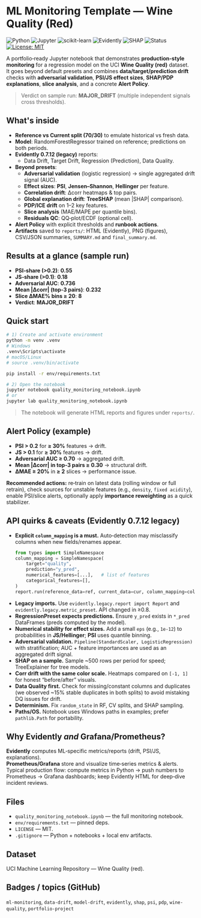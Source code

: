 # ML Monitoring Template — Wine Quality (Red)
<!-- Badges -->
![Python](https://img.shields.io/badge/python-3.9%2B-blue)
![Jupyter](https://img.shields.io/badge/Jupyter-Notebook-orange)
![scikit-learn](https://img.shields.io/badge/scikit--learn-1.3%2B-brightgreen)
![Evidently](https://img.shields.io/badge/Evidently-0.7.x-ff69b4)
![SHAP](https://img.shields.io/badge/SHAP-0.40%2B-informational)
![Status](https://img.shields.io/badge/status-stable-success)
[![License: MIT](https://img.shields.io/badge/License-MIT-green.svg)](LICENSE)

A portfolio‑ready Jupyter notebook that demonstrates **production‑style monitoring** for a regression model on the UCI **Wine Quality (red)** dataset.  
It goes beyond default presets and combines **data/target/prediction drift** checks with **adversarial validation**, **PSI/JS effect sizes**, **SHAP/PDP explanations**, **slice analysis**, and a concrete **Alert Policy**.

> Verdict on sample run: **MAJOR_DRIFT** (multiple independent signals cross thresholds).

## What's inside
- **Reference vs Current split (70/30)** to emulate historical vs fresh data.
- **Model**: RandomForestRegressor trained on reference; predictions on both periods.
- **Evidently 0.7.12 (legacy)** reports:
  - Data Drift, Target Drift, Regression (Prediction), Data Quality.
- **Beyond presets**:
  - **Adversarial validation** (logistic regression) → single aggregated drift signal (AUC).
  - **Effect sizes**: **PSI**, **Jensen–Shannon**, **Hellinger** per feature.
  - **Correlation drift**: Δcorr heatmaps & top pairs.
  - **Global explanation drift**: **TreeSHAP** (mean |SHAP| comparison).
  - **PDP/ICE drift** on 1–2 key features.
  - **Slice analysis** (MAE/MAPE per quantile bins).
  - **Residuals QC**: QQ‑plot/ECDF (optional cell).
- **Alert Policy** with explicit thresholds and **runbook actions**.
- **Artifacts** saved to `reports/`: HTML (Evidently), PNG (figures), CSV/JSON summaries, `SUMMARY.md` and `final_summary.md`.

## Results at a glance (sample run)
- **PSI‑share (>0.2)**: **0.55**
- **JS‑share (>0.1)**: **0.18**
- **Adversarial AUC**: **0.736**
- **Mean |Δcorr| (top‑3 pairs)**: **0.232**
- **Slice ΔMAE% bins ≥ 20**: **8**
- **Verdict**: **MAJOR_DRIFT**

## Quick start
```bash
# 1) Create and activate environment
python -m venv .venv
# Windows
.venv\Scripts\activate
# macOS/Linux
# source .venv/bin/activate

pip install -r env/requirements.txt

# 2) Open the notebook
jupyter notebook quality_monitoring_notebook.ipynb
# or
jupyter lab quality_monitoring_notebook.ipynb
```

> The notebook will generate HTML reports and figures under `reports/`.

## Alert Policy (example)
- **PSI > 0.2** for **≥ 30%** features → drift.
- **JS > 0.1** for **≥ 30%** features → drift.
- **Adversarial AUC ≥ 0.70** → aggregated drift.
- **Mean |Δcorr| in top‑3 pairs ≥ 0.30** → structural drift.
- **ΔMAE ≥ 20%** in **≥ 2** slices → performance issue.

**Recommended actions:** re‑train on latest data (rolling window or full retrain), check sources for unstable features (e.g., `density`, `fixed acidity`), enable PSI/slice alerts, optionally apply **importance reweighting** as a quick stabilizer.

## API quirks & caveats (Evidently 0.7.12 legacy)
- **Explicit `column_mapping` is a must.** Auto‑detection may misclassify columns when new fields/renames appear.
  ```python
  from types import SimpleNamespace
  column_mapping = SimpleNamespace(
      target="quality",
      prediction="y_pred",
      numerical_features=[...],   # list of features
      categorical_features=[],
  )
  report.run(reference_data=ref, current_data=cur, column_mapping=column_mapping)
  ```
- **Legacy imports.** Use `evidently.legacy.report import Report` and `evidently.legacy.metric_preset`. API changed in ≥0.8.
- **RegressionPreset expects predictions.** Ensure `y_pred` exists in `*_pred` DataFrames (preds computed by the model).
- **Numerical stability for effect sizes.** Add a small `eps` (e.g., `1e-12`) to probabilities in **JS/Hellinger**; **PSI** uses quantile binning.
- **Adversarial validation.** `Pipeline(StandardScaler, LogisticRegression)` with stratification; AUC + feature importances are used as an aggregated drift signal.
- **SHAP on a sample.** Sample ~500 rows per period for speed; TreeExplainer for tree models.
- **Corr drift with the same color scale.** Heatmaps compared on `[-1, 1]` for honest “before/after” visuals.
- **Data Quality first.** Check for missing/constant columns and duplicates (we observed ~15% stable duplicates in both splits) to avoid mistaking DQ issues for drift.
- **Determinism.** Fix `random_state` in RF, CV splits, and SHAP sampling.
- **Paths/OS.** Notebook uses Windows paths in examples; prefer `pathlib.Path` for portability.

## Why Evidently *and* Grafana/Prometheus?
**Evidently** computes ML‑specific metrics/reports (drift, PSI/JS, explanations).  
**Prometheus/Grafana** store and visualize time‑series metrics & alerts.  
Typical production flow: compute metrics in Python → push numbers to Prometheus → Grafana dashboards; keep Evidently HTML for deep‑dive incident reviews.

## Files
- `quality_monitoring_notebook.ipynb` — the full monitoring notebook.
- `env/requirements.txt` — pinned deps.
- `LICENSE` — MIT.
- `.gitignore` — Python + notebooks + local env artifacts.

## Dataset
UCI Machine Learning Repository — Wine Quality (red).

## Badges / topics (GitHub)
`ml-monitoring`, `data-drift`, `model-drift`, `evidently`, `shap`, `psi`, `pdp`, `wine-quality`, `portfolio-project`